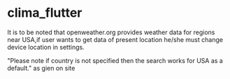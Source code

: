 # clima_flutter

It is to be noted that openweather.org provides weather data for regions near USA,if user wants to get data of present location he/she must change device location in settings.

"Please note if country is not specified then the search works for USA as a default." as gien on site

